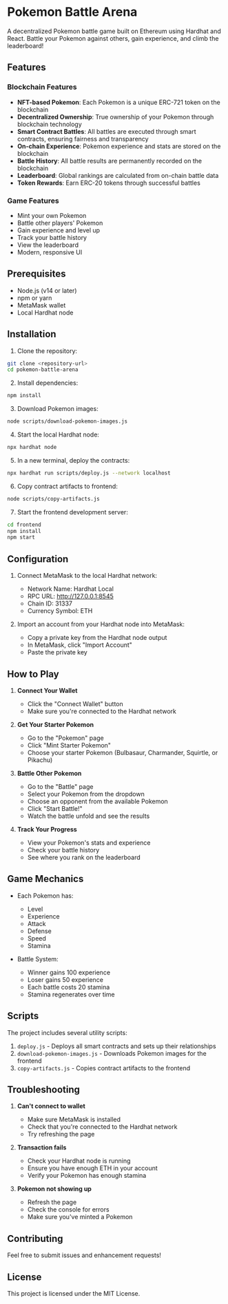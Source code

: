 # Pokemon Battle Arena

A decentralized Pokemon battle game built on Ethereum using Hardhat and React. Battle your Pokemon against others, gain experience, and climb the leaderboard!

## Features

### Blockchain Features
- **NFT-based Pokemon**: Each Pokemon is a unique ERC-721 token on the blockchain
- **Decentralized Ownership**: True ownership of your Pokemon through blockchain technology
- **Smart Contract Battles**: All battles are executed through smart contracts, ensuring fairness and transparency
- **On-chain Experience**: Pokemon experience and stats are stored on the blockchain
- **Battle History**: All battle results are permanently recorded on the blockchain
- **Leaderboard**: Global rankings are calculated from on-chain battle data
- **Token Rewards**: Earn ERC-20 tokens through successful battles

### Game Features
- Mint your own Pokemon
- Battle other players' Pokemon
- Gain experience and level up
- Track your battle history
- View the leaderboard
- Modern, responsive UI

## Prerequisites

- Node.js (v14 or later)
- npm or yarn
- MetaMask wallet
- Local Hardhat node

## Installation

1. Clone the repository:
```bash
git clone <repository-url>
cd pokemon-battle-arena
```

2. Install dependencies:
```bash
npm install
```

3. Download Pokemon images:
```bash
node scripts/download-pokemon-images.js
```

4. Start the local Hardhat node:
```bash
npx hardhat node
```

5. In a new terminal, deploy the contracts:
```bash
npx hardhat run scripts/deploy.js --network localhost
```

6. Copy contract artifacts to frontend:
```bash
node scripts/copy-artifacts.js
```

7. Start the frontend development server:
```bash
cd frontend
npm install
npm start
```

## Configuration

1. Connect MetaMask to the local Hardhat network:
   - Network Name: Hardhat Local
   - RPC URL: http://127.0.0.1:8545
   - Chain ID: 31337
   - Currency Symbol: ETH

2. Import an account from your Hardhat node into MetaMask:
   - Copy a private key from the Hardhat node output
   - In MetaMask, click "Import Account"
   - Paste the private key

## How to Play

1. **Connect Your Wallet**
   - Click the "Connect Wallet" button
   - Make sure you're connected to the Hardhat network

2. **Get Your Starter Pokemon**
   - Go to the "Pokemon" page
   - Click "Mint Starter Pokemon"
   - Choose your starter Pokemon (Bulbasaur, Charmander, Squirtle, or Pikachu)

3. **Battle Other Pokemon**
   - Go to the "Battle" page
   - Select your Pokemon from the dropdown
   - Choose an opponent from the available Pokemon
   - Click "Start Battle!"
   - Watch the battle unfold and see the results

4. **Track Your Progress**
   - View your Pokemon's stats and experience
   - Check your battle history
   - See where you rank on the leaderboard

## Game Mechanics

- Each Pokemon has:
  - Level
  - Experience
  - Attack
  - Defense
  - Speed
  - Stamina

- Battle System:
  - Winner gains 100 experience
  - Loser gains 50 experience
  - Each battle costs 20 stamina
  - Stamina regenerates over time

## Scripts

The project includes several utility scripts:

1. `deploy.js` - Deploys all smart contracts and sets up their relationships
2. `download-pokemon-images.js` - Downloads Pokemon images for the frontend
3. `copy-artifacts.js` - Copies contract artifacts to the frontend

## Troubleshooting

1. **Can't connect to wallet**
   - Make sure MetaMask is installed
   - Check that you're connected to the Hardhat network
   - Try refreshing the page

2. **Transaction fails**
   - Check your Hardhat node is running
   - Ensure you have enough ETH in your account
   - Verify your Pokemon has enough stamina

3. **Pokemon not showing up**
   - Refresh the page
   - Check the console for errors
   - Make sure you've minted a Pokemon

## Contributing

Feel free to submit issues and enhancement requests!

## License

This project is licensed under the MIT License.